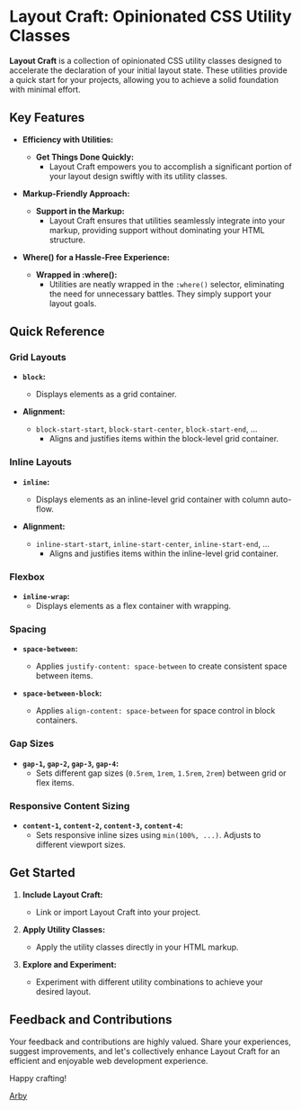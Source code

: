 # Layout Craft: Opinionated CSS Utility Classes

**Layout Craft** is a collection of opinionated CSS utility classes designed to accelerate the declaration of your initial layout state. These utilities provide a quick start for your projects, allowing you to achieve a solid foundation with minimal effort.

## Key Features

- **Efficiency with Utilities:**

  - **Get Things Done Quickly:**
    - Layout Craft empowers you to accomplish a significant portion of your layout design swiftly with its utility classes.

- **Markup-Friendly Approach:**

  - **Support in the Markup:**
    - Layout Craft ensures that utilities seamlessly integrate into your markup, providing support without dominating your HTML structure.

- **Where() for a Hassle-Free Experience:**
  - **Wrapped in :where():**
    - Utilities are neatly wrapped in the `:where()` selector, eliminating the need for unnecessary battles. They simply support your layout goals.

## Quick Reference

### Grid Layouts

- **`block`:**

  - Displays elements as a grid container.

- **Alignment:**
  - `block-start-start`, `block-start-center`, `block-start-end`, ...
    - Aligns and justifies items within the block-level grid container.

### Inline Layouts

- **`inline`:**

  - Displays elements as an inline-level grid container with column auto-flow.

- **Alignment:**
  - `inline-start-start`, `inline-start-center`, `inline-start-end`, ...
    - Aligns and justifies items within the inline-level grid container.

### Flexbox

- **`inline-wrap`:**
  - Displays elements as a flex container with wrapping.

### Spacing

- **`space-between`:**

  - Applies `justify-content: space-between` to create consistent space between items.

- **`space-between-block`:**
  - Applies `align-content: space-between` for space control in block containers.

### Gap Sizes

- **`gap-1`, `gap-2`, `gap-3`, `gap-4`:**
  - Sets different gap sizes (`0.5rem`, `1rem`, `1.5rem`, `2rem`) between grid or flex items.

### Responsive Content Sizing

- **`content-1`, `content-2`, `content-3`, `content-4`:**
  - Sets responsive inline sizes using `min(100%, ...)`. Adjusts to different viewport sizes.

## Get Started

1. **Include Layout Craft:**

   - Link or import Layout Craft into your project.

2. **Apply Utility Classes:**

   - Apply the utility classes directly in your HTML markup.

3. **Explore and Experiment:**
   - Experiment with different utility combinations to achieve your desired layout.

## Feedback and Contributions

Your feedback and contributions are highly valued. Share your experiences, suggest improvements, and let's collectively enhance Layout Craft for an efficient and enjoyable web development experience.

Happy crafting!

[Arby](https://github.com/mobalti)
